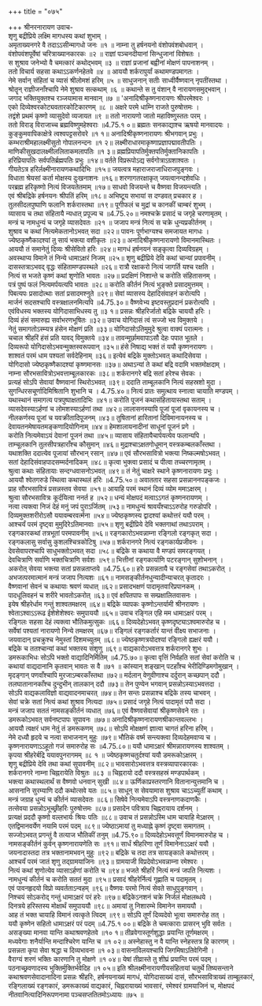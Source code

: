 +++
title = "०७५"

+++
श्रीनरनारायण उवाच-  
शृणु बद्रीप्रिये लक्ष्मि मागधस्य कथां शुभाम् ।  
अमृताख्यनगरे वै तदाऽऽसीन्मागधो जनः ॥१ ॥
नाम्ना तु हर्षनयनो वंशोपवंशबोधवान् ।  
वंशोपवंशपूर्वेषां चरित्राख्यानकारकः ॥२ ॥
राज्ञां पञ्चनदीयानां सिन्धुजानां विशेषतः ।  
स शुश्राव जनेभ्यो वै चमत्कारं कथोद्भवम् ॥३ ॥
राज्ञां प्रजानां बह्वीनां मोक्षणं पापनाशनम् ।  
ततो विचार्य सहसा कथाऽऽकर्णनहेतवे ॥४ ॥
आययौ शर्करापुर्यां कथामण्डपमागतः ।  
नेमे सर्वान् संहितां च व्यासं श्रीलोमशं हरिम् ॥५ ॥
साधुजनान् सतीः साध्वीर्वैष्णवान् नृपतींस्तथा ।  
श्रोतॄन् राज्ञीजनाँश्चापि नेमे शुश्राव सत्कथाम् ॥६ ॥
कथान्ते स तु वंशान् वै नारायणसमुद्भवान् ।  
जगाद भक्तियुक्तश्च रञ्जयामास मानवान् ॥७ ॥
'अनादिश्रीकृष्णनारायणः श्रीपरमेश्वरः ।  
एको दिव्येश्वरकोट्यवतारकोटिकारणम् ॥८ ॥
अक्षरे परमे धाम्नि राजते पुरुषोत्तमः ।  
तद्वंशे प्रथमं कृष्णो व्यासुदेवो व्यजायत ॥९ ॥
ततो नारायणो जातो महाविष्णुस्ततः परम् ।  
ततो विराड् विराजाच्च ब्रह्मविष्णुमहेश्वराः ॥4.75.१ ०॥
ब्रह्मतः सनकाद्याश्च ऋषयो मानवादयः ।  
कुङ्कुमवापिकाक्षेत्रे त्वश्वपट्टसरोवरे ॥१ १॥
अनादिश्रीकृष्णनारायणः श्रीभगवान् प्रभुः ।  
कम्भराश्रीमहालक्ष्मीसुतो गोपालनन्दनः ॥१ २॥
लक्ष्मीराधारमाकृष्णाप्रज्ञापद्मावतीपतिः ।  
माणिकीसुखदालक्ष्मीललिताकमलापतिः ॥१ ३॥
व्रह्मप्रियापतिर्मुक्तपतिर्मुक्तानिकापतिः ।  
हरिप्रियापतिः सर्वपतिर्ब्रह्मपतिः प्रभुः ॥१४॥
वर्तते विप्ररूपोऽद्य सर्वगोत्राऽग्रशाश्वतः ।  
गीयतेऽत्र हरिर्लक्ष्मीनारायणकथादिभिः ॥१५॥
जयत्वत्र महाराजराजाधिराजपुङ्गवः ।  
विधाता श्रेयसां कर्ता मोक्षस्य दुःखनाशनः ॥१६॥
शरणागतरक्षाकृत् जयत्वानन्दशेवधिः ।  
परब्रह्म हरिकृष्णो नित्यं विजयतेतमाम् ॥१७॥
साधवो विजयन्ते च वैष्णवा विजयन्त्यति ।  
एवं श्रीबद्रिके हर्षनयनः श्रीपतिं हरिम् ॥१८॥
अभिष्टूय सभायां स दण्डवत् प्रचकार ह ।  
तुलसीदलपुष्पाणि फलानि शर्करास्तथा ॥१९॥
पूगीफलं च मुद्रां च कानकीं चाम्बरं शुभम् ।  
व्यासाय च तथा संहितायै न्यधात् प्रपूज्य च ॥4.75.२०॥
नमश्चक्रे प्रसादं च जगृहे चरणामृतम् ।  
मन्त्रं च नामधुन्यं च जगृहे व्यासदेवतः ॥२१ ॥
जजाप मन्त्रं नित्यं स चक्रे धुन्यप्रकीर्तनम् ।  
शुश्राव च कथां नित्यमेकतानोऽभवत् सदा ॥२२॥
पावनः पूर्णभाग्यश्च समजायत मागधः ।  
ज्येष्ठकृष्णैकादश्यां तु सायं भक्त्या वशीकृतः ॥२३॥
अनादिश्रीकृष्णनारायणो विमानमास्थितः ।  
आययौ तं समानेतुं दिव्यः श्रीसेवितो हरिः ॥२४॥
मागधं हर्षनयनं सङ्कृत्वा दिव्यविग्रहम् ।  
अवस्थाप्य विमाने तं निन्ये धामाऽक्षरं निजम् ॥२५॥
शृणु बद्रीप्रिये देवि कथां चान्यां प्रपावनीम् ।  
दासस्तत्राऽभवद् वृद्धः संहितामण्डपस्थले ॥२६॥
रात्रौ रक्षाकरो नित्यं जागर्ति यश्च रक्षति ।  
नित्यं स भजते कृष्णं कथां शृणोति भावतः ॥२७॥
प्रदक्षिणं निशान्ते च करोति संहितासनम् ।  
पत्रं पुष्पं फलं नित्यमर्पयत्यपि भावतः ॥२८॥
करोति कीर्तनं नित्यं भुङ्क्ते प्रसादमुत्तमम् ।  
पिबत्यपः प्रसादोत्थाः सतां प्रसादमश्नुते ॥२९॥
सेवां व्यासस्य देहादिसंवाहनं करोत्यपि ।  
मार्जनं सदसश्चापि वस्त्रक्षालनमित्यपि ॥4.75.३०॥
वैष्णवेभ्य इष्टवस्तुप्रदानं प्रकरोत्यपि ।  
एवंविधस्य भक्तस्य योगिदासाभिधस्य तु ॥३ १॥
प्रसन्नः श्रीहरिर्जातो बद्रिके चाययौ हरिः ।  
दिव्यं हंसं समारुह्य सर्वाभरणभूषितः ॥३२॥
उवाच योगिदासं त्वं सज्जो भव विमुक्तये ।  
नेतुं समागतोऽस्म्यत्र हंसेन मोक्षणं प्रति ॥३३॥
योगिदासोऽतिमुमुदे श्रुत्वा वाक्यं परात्मनः ।  
चचाल श्रीहरिं हंसं प्रति यावद् विमुक्तये ॥३४॥
तावन्मूर्छामवापाऽसौ देहः पपात भूतले ।  
दिव्यरूपो योगिदासोऽभवन्मुक्तस्वरूपवान् ॥३५॥
हंसे निषाद्य भक्तं तं ययौ कृष्णनरायणः ।  
शाश्वतं परमं धाम पश्यतां सर्वदेहिनाम् ॥३६॥
इत्येवं बद्रिके मुक्तोऽभवत् कथादिसेवया ।  
योगिदासो ज्येष्ठकृष्णैकादश्यां कृष्णमानसः ॥३७॥
अथाऽन्यां ते कथां बद्रि वदामि भक्तमोक्षदाम् ।  
नाम्ना सौरभसावित्रोऽभवत्ताम्बूलकारकः ॥३८॥
शर्करानगरे बद्रि सतां हरेश्च सेवकः ।  
प्रत्यहं सोऽपि सेवायां वैष्णवानां स्थिरोऽभवत् ॥३९॥
ददाति ताम्बूलकानि नित्यं सहस्रशो मुदा ।  
सुगन्धिरसचूर्णादिमिश्रितानि शुभानि च । 4.75.४०॥
नित्यं प्रातः समुत्थाय स्नात्वा चायाति मण्डपम् ।  
यथास्थानं समागत्य पत्रपुष्पाक्षतादिभिः ॥४१॥
करोति पूजनं कथासंहितायास्तथा सताम् ।  
व्यासदेवस्याऽर्हणां च लोमशस्याऽर्हणां तथा ॥४२॥
लालासनस्यापि पूजां पूजां वृकायनस्य च ।  
नीलकर्णस्य पूजां च यवक्रीतादिपूजनम् ॥४३॥
तुषितानां हारितानां दिविमानायनस्य च ।  
देवायतनमेषायतमङ्कणादियोगिनाम् ॥४४॥
हेमशालायनादीनां साधूनां पूजनं प्रगे ।  
करोति नित्यमेवाऽयं देवानां पूजनं तथा ॥४५॥
व्यासाय संहितायैचार्पयत्येव फलान्यपि ।  
ताम्चूलकानि तुलसीपत्रहाराँश्च कौसुमान् ॥४६॥
मुद्राश्चाऽक्षतगोधूमान् वस्त्रकम्बलकाँस्तथा ।  
यथाशक्ति ददात्येव पूजायां सौरभान् रसान् ॥४७॥
एवं सौरभसावित्रो भक्त्या निष्कल्मषोऽभवत् ।  
सतां देहादिसंवाहपादसम्मर्दनादिकम् ॥४८॥
कृत्वा भुक्त्वा प्रसादं च पीत्वा तच्चरणामृतम् ।  
श्रुत्वा कथाः संहितायाः सन्दग्धवासनोऽभवत् ॥४९॥
तं नेतुं चाक्षरे स्थाने कृष्णनारायणः प्रभुः ।  
आययौ श्वेतगरुडे स्थित्वा कथास्थलं हरिः ॥4.75.५०॥
अवाततार सहसा प्रसन्नाननपङ्कजः ।  
प्राह सौरभसावित्रं प्रसन्नस्तव सेवया ॥५१॥
आयाहि परमं स्थानं दिव्यं व्योम ममाऽक्षरम् ।  
श्रुत्वा सौरभसावित्रः कूर्दयित्वा ननर्त ह ॥५२॥
धन्यं मोक्षपदं मत्वाऽऽगतं कृष्णनरायणम् ।  
नत्वा त्यक्त्वा निजं देहं मनुं जपं पुराऽर्जितम् ॥५३॥
नामधुन्यं श्रावयँश्चाऽऽरुरोह गरुडोपरि ।  
दिव्यमुक्तशरीरोऽसौ ययावम्बरवर्त्मना ॥५४॥
ज्येष्ठकृष्णस्य द्वादश्यां कथोत्तरं ययौ परम् ।  
आश्चर्यं परमं दृष्ट्वा मुमुदिरेऽतिमानवाः ॥५५॥
शृणु बद्रीप्रिये देवि भक्तगाथां तथाऽपराम् ।  
रङ्गकारकथां तत्रभूतां परमपावनीम् ॥५६॥
रङ्गकारोऽभवन्नाम्ना रङ्गिलो रङ्गकृत् सदा ।  
रङ्गकलासु सर्वासु कुशलश्चित्रकोटिषु ॥५७॥
शर्करानगरे नित्यं रङ्गकार्यप्रजीवनः ।  
देवसेवापरश्चापि साधुभक्तोऽभवत् सदा ॥५८॥
बद्रिके स कथाया वै मण्डपं समरङ्गयत् ।  
देवचित्राणि सर्वाणि भक्तचित्राणि सर्वशः ॥५९॥
भित्तीनां रङ्गकार्याणि पटरङ्गान् सुशोभनान् ।  
अकरोत् सेवया भक्त्या सतां प्रसन्नताप्तये ॥4.75.६०॥
हरेः प्रसन्नतायै च रङ्गसेवां तथाऽकरोत् ।  
अभजत्परमात्मानं मन्त्रं जजाप नित्यशः ॥६१॥
नामसङ्कीर्तनधुन्यादीन्याचरत् कृतादरः ।  
वैष्णवानां सेवनं च कथायाः श्रवणं व्यधात् ॥६२॥
प्रसादभक्षणं पादामृतवारिप्रपानकम् ।  
पादधूलिवहनं च शरीरे भावतोऽकरोत् ॥६३॥
एवं क्षपितपापः स सम्प्रक्षालितवासनः ।  
इयेष श्रीहरेर्धाम गन्तुं शाश्वतमक्षरम् ॥६४॥
बद्रिके व्यापकः कृष्णोऽन्तर्यामी श्रीनरायणः ।  
श्वेताऽश्वाऽऽरूढ ईशेशेशेश्वरः समुपाययौ ॥६५॥
उवाच रङ्गिल एहि मम धामाऽक्षरं परम् ।  
रङ्गिलः सहसा देहं त्यक्त्वा भौतिकमुत्सुकः ॥६६॥
दिव्यदेहोऽभवत् कृष्णदृष्ट्याऽश्वमारुरोह च ।  
सर्वेषां पश्यतां नारायणो निन्ये तमक्षरम् ॥६७॥
रङ्गिलं रङ्गकर्तारं यान्तं वीक्ष्य सभाजनाः ।  
जयवादान् प्रचक्रुश्च नेमुस्तां दिशमच्युतम् ॥६८॥
ज्येष्ठकृष्णत्रयोदश्यां रङ्गिलो ह्यक्षरं ययौ ।  
बद्रिके च ततश्चान्यां कथां भक्तस्य संशृणु ॥६९॥
वाद्यकारोऽभवत्तत्र शर्करानगरे शुभः ।  
डमरूकाभिधः सोऽपि भक्तो वाद्यादिनिर्मितिम् ॥4.75.७०॥
कृत्वा वृत्तिं निर्वहति सतां सेवां करोति च ।  
कथायां वाद्यदानानि कृतवान् भावतः स वै ॥७१ ॥
कांस्यान् शङ्खान् पटहाँश्च भेरीदिण्डिमगोमुखान् ।  
मृदङ्गान् पणवाँश्चापि मुरजाऽम्बरकाँस्तथा ॥७२॥
मर्दलान् वेणुवीणाश्च दर्दुरान् कच्छपान् ददौ ।  
तलघातानानकाँश्च दुन्दुभीन् तालकान् ददौ ॥७३॥
तेन पुण्येन भगवान् प्रसन्नोऽस्याऽभवत्तदा ।  
सोऽपि वाद्यकलाविज्ञो वाद्यवादनमाचरत् ॥७४॥
तेन सन्तः प्रसन्नाश्च बद्रिके तस्य चाभवन् ।  
सेवां चक्रे सतां नित्यं कथां शुश्राव नित्यदा ॥७५॥
प्रसादं जगृहे नित्यं पादामृतं पपौ सदा ।  
मन्त्रं जजाप सततं नामसङ्कीर्तनं व्यधात् ॥७६॥
एवं वैष्णवसेवायां श्रीकृष्णसेवने रतः ।  
डमरूकोऽभवत् सर्वनष्टपापः सुपावनः ॥७७॥
अनादिश्रीकृष्णनारायणश्रीकान्तवल्लभः ।  
आययौ त्वक्षरं धाम नेतुं तं डमरूकणम् ॥७८॥
सोऽपि मोक्षक्षणं ज्ञात्वा चागतं हरिना हरिम् ।  
नेमे दध्यौ हृदये च नत्वा सभाजनान् मुहुः ॥७९॥
भौतिकं वर्ष्म सन्त्यक्त्वा दिव्यदेहमवाप्य च ।  
कृष्णनारायणाऽऽहूतो गजं समारुरोह सः ॥4.75.८०॥
ययौ धामाऽक्षरं श्रीमन्नारायणस्य शाश्वतम् ।  
कृपया श्रीहरेर्बद्रि ययावपुनरागमम् ॥८ १ ॥
ज्येष्ठकृष्णचतुर्दश्यां ययौ डमरूकोऽक्षरम् ।  
शृणु बद्रीप्रिये देवि तथा कथां सुपावनीम् ॥८२॥
भावसारोऽभवत्तत्र वस्त्रव्यापारकारकः ।  
शर्करानगरे नाम्ना चिह्नरायेति विश्रुतः ॥८३ ॥
चिह्नरायो ददौ वस्त्रसहस्रं मण्डपार्थकम् ।  
भक्त्या कथास्थलार्थं स वैष्णवो धनवान् सुखी ॥८४॥
ऊर्णिकाप्रस्तरणानि वितानान्युत्तमानि च ।  
आसनानि सुरम्याणि ददौ कथोत्सवे यतः ॥८५॥
साधून् स सेवयामास शुश्राव चाऽऽच्युतीं कथाम् ।  
मन्त्रं जग्राह धुन्यं च कीर्तनं व्यासदेवतः ॥८६॥
सिषेवे नित्यमेवाऽपि वस्त्रनाणकदाणकैः ।  
तत्सेवया प्रसन्नोऽभूच्छ्रीहरिः पुरुषोत्तमः ॥८७॥
प्रसादेन पवित्राय चिह्नरायाय दर्शनम् ।  
प्रत्यक्षं प्रददौ कृष्णो वल्लभार्यः श्रियः पतिः ॥८८॥
उवाच तं प्रसन्नोऽस्मि धाम चायाहि मेऽक्षरम् ।  
एतद्विमानवर्येण नयामि परमं पदम् ॥८९॥
ज्येष्ठाऽमायां तु मध्याह्ने कृष्णं दृष्ट्वा समागतम् ।  
सज्जोऽभवत् प्रगन्तुं वै तत्याज भौतिकीं तनुम् ॥4.75.९०॥
दिव्यदेहोऽभवत्तूर्णं विमानमारुरोह च ।  
नामसङ्कीर्तनं कुर्वन् कृष्णनारायणेति सः ॥९१॥
सार्धं श्रीहरिणा तूर्णं विमानेनाऽऽक्षरं ययौ ।  
जयनादास्तदा तत्र भक्तानामभवन् मुहुः ॥९२॥
बद्रिके च तदा तत्र सायङ्काले कथोत्तरम् ।  
आश्चर्यं परमं जातं शृणु तद्ग्रामयाजिनः ॥९३॥
ग्रामयाजी विप्रदेवोऽभवन्नाम्ना रमेश्वरः ।  
नित्यं कथां शृणोत्येव व्यासाऽर्हणां करोति च ॥९४॥
भजते श्रीहरिं नित्यं मन्त्रं जपति नित्यशः ।  
नामधुन्यं कीर्तनं च करोति सततं मुदा ॥९५॥
प्रसादं श्रीहरेर्नित्यं गृह्णाति च पदामृतम् ।  
एवं पावनहृदयो विप्रो व्यवर्तताऽन्वहम् ॥९६॥
वैष्णवः परमो नित्यं सेवते साधुपुङ्गवान् ।  
निश्चयं सोऽकरोद् गन्तुं धामाऽक्षरं परं हरेः ॥९७॥
बद्रिकेऽनशनं चक्रे निर्जलं मोक्षलब्धये ।  
दिनत्रये हरिस्तस्य मोक्षार्थं समुपाययौ ॥९८॥
अमायां तु निशारम्भे विमानेन समाययौ ।  
आह तं भक्त चायाहि विमानं त्वत्कृते त्विदम् ॥९९॥
सोऽपि तूर्णं दिव्यदेवो भूत्वा समारुरोह तत् ।  
ययौ कृष्णेन सहितो धामाऽक्षरं परं पदम् ॥4.75.१ ००॥
बद्रिके ते चमत्काराः प्रासरन् भुवि सर्वतः ।  
असङ्ख्या मानवा यान्ति कथाश्रवणहेतवे ॥१० १॥
तीव्रवेगास्तूर्णशुद्धाः प्रयान्ति तूर्णमक्षरम् ।  
मध्यवेगाः शनैर्यान्ति मन्दाश्चिरेण यान्ति च ॥१ ०२॥
अस्नेहास्तु न वै यान्ति स्नेहस्तत्र हि कारणम् ।  
प्रसन्नता कृपा सेवा श्रद्धा च दिव्यभावना ॥१ ०३॥
वासनाविलयश्चापि जिगमिषाऽतिवेगिनी ।  
वैराग्यं शरणं भक्तिः कारणानि तु मोक्षणे ॥१ ०४॥
येषां तीव्रास्ते तु शीघ्रं प्रयान्ति परमं पदम् ।  
पठनाच्छ्रवणादस्य भुक्तिर्मुक्तिर्भवेदिह ॥१ ०५॥
इति श्रीलक्ष्मीनारायणीयसंहितायां चतुर्थे तिष्यसन्ताने कथाश्रवणसेवादानादिना प्रसन्नः श्रीहरिः, हर्षनयनाख्यं मागधं, योगिदासाख्यं दासं, सौरभसावित्राख्यं ताम्बूलकारं, रङ्गिलाख्यं रङ्गकारं, डमरूकाख्यं वाद्यकारं, चिह्नरायाख्यं भावसारं, रमेश्वरं ग्रामयाजिनं च, मोक्षपदं नीतवानित्यादिनिरूपणनामा पञ्चसप्ततितमोऽध्यायः ॥७५ ॥
    
    
